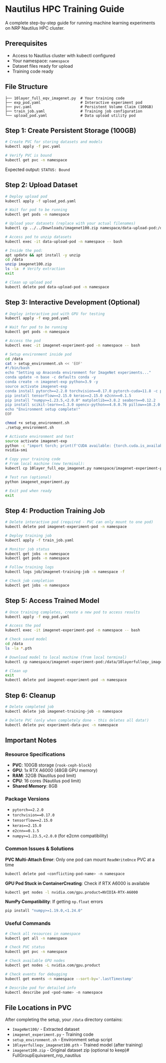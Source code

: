 # Nautilus HPC Training Guide

A complete step-by-step guide for running machine learning experiments on NRP Nautilus HPC cluster.

## Prerequisites
- Access to Nautilus cluster with kubectl configured
- Your namespace: `namespace`
- Dataset files ready for upload
- Training code ready

## File Structure
```
├── 10layer_full_eqv_imagenet.py  # Your training code
├── exp_pod.yaml                  # Interactive experiment pod
├── pvc.yaml                      # Persistent Volume Claim (100GB)
├── train_job.yaml                # Training job configuration
└── upload_pod.yaml               # Data upload utility pod
```

## Step 1: Create Persistent Storage (100GB)

```bash
# Create PVC for storing datasets and models
kubectl apply -f pvc.yaml

# Verify PVC is bound
kubectl get pvc -n namespace
```

Expected output: `STATUS: Bound`

## Step 2: Upload Dataset

```bash
# Deploy upload pod
kubectl apply -f upload_pod.yaml

# Wait for pod to be running
kubectl get pods -n namespace

# Upload your datasets (replace with your actual filenames)
kubectl cp ../../Downloads/imagenet100.zip namespace/data-upload-pod:/data/

# Access pod to unzip datasets
kubectl exec -it data-upload-pod -n namespace -- bash

# Inside the pod:
apt update && apt install -y unzip
cd /data
unzip imagenet100.zip
ls -la  # Verify extraction
exit

# Clean up upload pod
kubectl delete pod data-upload-pod -n namespace
```

## Step 3: Interactive Development (Optional)

```bash
# Deploy interactive pod with GPU for testing
kubectl apply -f exp_pod.yaml

# Wait for pod to be running
kubectl get pods -n namespace

# Access the pod
kubectl exec -it imagenet-experiment-pod -n namespace -- bash

# Setup environment inside pod
cd /data
cat > setup_environment.sh << 'EOF'
#!/bin/bash
echo "Setting up Anaconda environment for ImageNet experiments..."
conda update -n base -c defaults conda -y
conda create -n imagenet-exp python=3.9 -y
source activate imagenet-exp
conda install pytorch==2.2.0 torchvision==0.17.0 pytorch-cuda=11.8 -c pytorch -c nvidia -y
pip install tensorflow==2.15.0 keras==2.15.0 e2cnn==0.1.5
pip install "numpy>=1.23.5,<2.0.0" matplotlib==3.8.2 seaborn==0.12.2
pip install scikit-learn==1.3.0 opencv-python==4.8.0.76 pillow==10.2.0
echo "Environment setup complete!"
EOF

chmod +x setup_environment.sh
./setup_environment.sh

# Activate environment and test
source activate imagenet-exp
python -c "import torch; print(f'CUDA available: {torch.cuda.is_available()}')"
nvidia-smi

# Copy your training code
# From local machine (new terminal):
kubectl cp 10layer_full_eqv_imagenet.py namespace/imagenet-experiment-pod:/data/imagenet_experiment.py

# Test run (optional)
python imagenet_experiment.py

# Exit pod when ready
exit
```

## Step 4: Production Training Job

```bash
# Delete interactive pod (required - PVC can only mount to one pod)
kubectl delete pod imagenet-experiment-pod -n namespace

# Deploy training job
kubectl apply -f train_job.yaml

# Monitor job status
kubectl get jobs -n namespace
kubectl get pods -n namespace

# Follow training logs
kubectl logs job/imagenet-training-job -n namespace -f

# Check job completion
kubectl get jobs -n namespace
```

## Step 5: Access Trained Model

```bash
# Once training completes, create a new pod to access results
kubectl apply -f exp_pod.yaml

# Access the pod
kubectl exec -it imagenet-experiment-pod -n namespace -- bash

# Check saved model
cd /data
ls -la *.pth

# Download model to local machine (from local terminal)
kubectl cp namespace/imagenet-experiment-pod:/data/10layerfulleqv_imagenet100.pth ./trained_model.pth

# Clean up
exit
kubectl delete pod imagenet-experiment-pod -n namespace
```

## Step 6: Cleanup

```bash
# Delete completed job
kubectl delete job imagenet-training-job -n namespace

# Delete PVC (only when completely done - this deletes all data!)
kubectl delete pvc experiment-data-pvc -n namespace
```

## Important Notes

### Resource Specifications
- **PVC**: 100GB storage (`rook-ceph-block`)
- **GPU**: 1x RTX A6000 (48GB GPU memory)
- **RAM**: 32GB (Nautilus pod limit)
- **CPU**: 16 cores (Nautilus pod limit)
- **Shared Memory**: 8GB

### Package Versions
- `pytorch==2.2.0`
- `torchvision==0.17.0`
- `tensorflow==2.15.0`
- `keras==2.15.0`
- `e2cnn==0.1.5`
- `numpy>=1.23.5,<2.0.0` (for e2cnn compatibility)

### Common Issues & Solutions

**PVC Multi-Attach Error**: Only one pod can mount `ReadWriteOnce` PVC at a time
```bash
kubectl delete pod <conflicting-pod-name> -n namespace
```

**GPU Pod Stuck in ContainerCreating**: Check if RTX A6000 is available
```bash
kubectl get nodes -l nvidia.com/gpu.product=NVIDIA-RTX-A6000
```

**NumPy Compatibility**: If getting `np.float` errors
```bash
pip install "numpy>=1.19.0,<1.24.0"
```

### Useful Commands

```bash
# Check all resources in namespace
kubectl get all -n namespace

# Check PVC status
kubectl get pvc -n namespace

# Check available GPU nodes
kubectl get nodes -L nvidia.com/gpu.product

# Check events for debugging
kubectl get events -n namespace --sort-by='.lastTimestamp'

# Describe pod for detailed info
kubectl describe pod <pod-name> -n namespace
```

## File Locations in PVC

After completing the setup, your `/data` directory contains:
- `ImageNet100/` - Extracted dataset
- `imagenet_experiment.py` - Training code  
- `setup_environment.sh` - Environment setup script
- `10layerfulleqv_imagenet100.pth` - Trained model (after training)
- `imagenet100.zip` - Original dataset zip (optional to keep)# FullGroupEquivarent_nrp_nautilus
